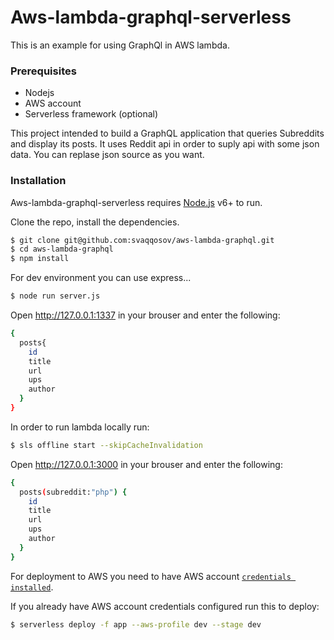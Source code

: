 # Aws-lambda-graphql-serverless


This is an example for using GraphQl in AWS lambda.
### Prerequisites
  - Nodejs
  - AWS account
  - Serverless framework (optional)

This project intended to build a GraphQL application that queries Subreddits and display its posts. It uses Reddit api in order to suply api with some json data. You can replase json source as you want.

### Installation

Aws-lambda-graphql-serverless requires [Node.js](https://nodejs.org/) v6+ to run.

Clone the repo, install the dependencies.

```sh
$ git clone git@github.com:svaqqosov/aws-lambda-graphql.git
$ cd aws-lambda-graphql
$ npm install
```


For dev environment you can use express...

```sh
$ node run server.js
```
Open http://127.0.0.1:1337 in your brouser and enter the following:
```sh
{
  posts{
    id
    title
    url
    ups
    author
  }
}
```

In order to run lambda locally run:

```sh
$ sls offline start --skipCacheInvalidation
```
Open http://127.0.0.1:3000 in your brouser and enter the following:
```sh
{
  posts(subreddit:"php") {
    id
    title
    url
    ups
    author
  }
}
```



For deployment to AWS you need to have AWS account [`credentials installed`](https://serverless.com/framework/docs/providers/aws/guide/credentials).

If you already have AWS account credentials configured run this to deploy:

```sh
$ serverless deploy -f app --aws-profile dev --stage dev
```
